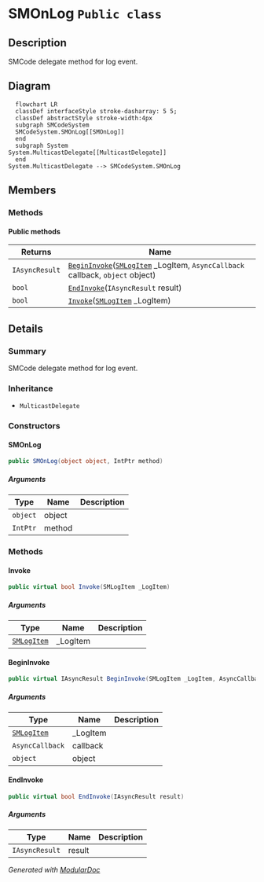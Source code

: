 # SMOnLog `Public class`

## Description
SMCode delegate method for log event.

## Diagram
```mermaid
  flowchart LR
  classDef interfaceStyle stroke-dasharray: 5 5;
  classDef abstractStyle stroke-width:4px
  subgraph SMCodeSystem
  SMCodeSystem.SMOnLog[[SMOnLog]]
  end
  subgraph System
System.MulticastDelegate[[MulticastDelegate]]
  end
System.MulticastDelegate --> SMCodeSystem.SMOnLog
```

## Members
### Methods
#### Public  methods
| Returns | Name |
| --- | --- |
| `IAsyncResult` | [`BeginInvoke`](#begininvoke)([`SMLogItem`](./smcodesystem-SMLogItem) _LogItem, `AsyncCallback` callback, `object` object) |
| `bool` | [`EndInvoke`](#endinvoke)(`IAsyncResult` result) |
| `bool` | [`Invoke`](#invoke)([`SMLogItem`](./smcodesystem-SMLogItem) _LogItem) |

## Details
### Summary
SMCode delegate method for log event.

### Inheritance
 - `MulticastDelegate`

### Constructors
#### SMOnLog
```csharp
public SMOnLog(object object, IntPtr method)
```
##### Arguments
| Type | Name | Description |
| --- | --- | --- |
| `object` | object |   |
| `IntPtr` | method |   |

### Methods
#### Invoke
```csharp
public virtual bool Invoke(SMLogItem _LogItem)
```
##### Arguments
| Type | Name | Description |
| --- | --- | --- |
| [`SMLogItem`](./smcodesystem-SMLogItem) | _LogItem |   |

#### BeginInvoke
```csharp
public virtual IAsyncResult BeginInvoke(SMLogItem _LogItem, AsyncCallback callback, object object)
```
##### Arguments
| Type | Name | Description |
| --- | --- | --- |
| [`SMLogItem`](./smcodesystem-SMLogItem) | _LogItem |   |
| `AsyncCallback` | callback |   |
| `object` | object |   |

#### EndInvoke
```csharp
public virtual bool EndInvoke(IAsyncResult result)
```
##### Arguments
| Type | Name | Description |
| --- | --- | --- |
| `IAsyncResult` | result |   |

*Generated with* [*ModularDoc*](https://github.com/hailstorm75/ModularDoc)
